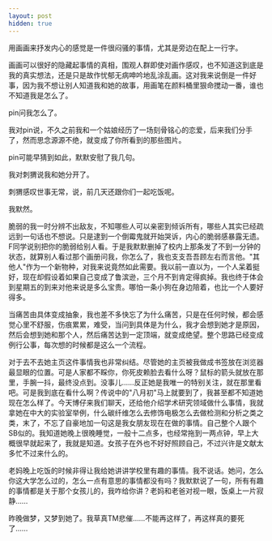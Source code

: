 ```yaml
---
layout: post
hidden: true
---
```

用画画来抒发内心的感觉是一件很闷骚的事情，尤其是旁边在配上一行字。

画画可以很好的隐藏起事情的真相，围观人群即使对画作感叹，也不知道这到底是我的真实想法，还是只是故作忧郁无病呻吟地乱涂乱画。这对我来说倒是一件好事，因为我不想让别人知道我和她的故事，用画笔在颜料桶里狠命搅动一番，谁也不知道我是怎么了。

pin问我怎么了。

我对pin说，不久之前我和一个姑娘经历了一场刻骨铭心的恋爱，后来我们分手了，然而思念源源不绝，就变成了你所看到的那些图片。

pin可能早猜到如此，默默安慰了我几句。

我对刺猬说我和她分开了。

刺猬感叹世事无常，说，前几天还跟你们一起吃饭呢。

我默然。

脆弱的我一时分辨不出敌友，不知哪些人可以亲密到倾诉所有，哪些人其实已经疏远到一句话也不想说。只是逮到一个倒霉鬼就开始哭诉，内心的脆弱感暴露无遗。F同学说别把你的脆弱给别人看。于是我默默删掉了校内上那条发了不到一分钟的状态，就算别人看过那个画册问我，你怎么了，我也支支吾吾顾左右而言他。"其他人"作为一个新物种，对我来说竟然如此需要。我以前一直以为，一个人呆着挺好，现在却假设着如果自己变成了鲁滨逊，三个月不到肯定得疯掉。我也终于体会到星期五的到来对他来说是多么宝贵。哪怕一条小狗在身边陪着，也比一个人要好得多。

当痛苦由具体变成抽象，我也差不多快忘了为什么痛苦，只是在任何时候，都会感觉心里不舒服，伤痕累累，难受，当问到具体是为什么，我才会想到她才是原因，然后会想到她和那个人，然后痛苦达到一定顶端，就变成绝望。整个思路已经变成例行公事，每次想的时候都是这么一个流程。

对于去不去她主页这件事情我也非常纠结。尽管她的主页被我做成书签放在浏览器最显眼的位置。可是人家都不睬你，你死皮赖脸去看什么呀？鼠标的箭头就放在那里，手腕一抖，最终没点到。没事儿……反正她是我唯一的特别关注，就在那里看吧。可是我到底在看什么啊？传说中的"八月初"马上就要到了，我甚至都不知道她现在怎么样了。今天博仔来我们聊天，还给他介绍学术研究领域做什么事情，我就拿她在中大的实验室举例，什么碳纤维怎么去修饰电极怎么去做检测和分析之类之类，末了，不忘了自豪地加一句这是我女朋友现在在做的事情。自己整个人跟个SB似的。我知道她晚上很晚睡觉，一般十二点多，也经常拖到一两点钟，早上大概很早就起来了，我就是知道。女孩子在外也不好好照顾自己，不过兴许是文献太多忙不过来什么的。

老妈晚上吃饭的时候非得让我给她讲讲学校里有趣的事情。我不说话。她问，怎么你这大学怎么过的，怎么一点有意思的事情都没有吗？我默默说了一句，所有有趣的事情都是关于那个女孩儿的，我咋给你讲？老妈和老爸对视一眼，饭桌上一片寂静……

昨晚做梦，又梦到她了。我草真TM悲催……不能再这样了，再这样真的要死了……